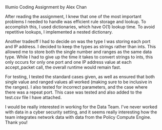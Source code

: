 Illumio Coding Assignment by Alex Chan

After reading the assignment, I knew that one of the most important problems I needed to handle was efficient rule storage and lookup. To accomplish this, I used dictionaries, which have O(1) lookup time. To avoid repetitive lookups, I implemented a nested dictionary.

Another tradeoff I had to decide on was the type I was storing each port and IP address. I decided to keep the types as strings rather than ints. This allowed me to store both the single number and ranges as the same data type. While I had to give up the time it takes to convert strings to ints, this only occurs for only one port and one IP address value at each accept_packet call, the overall runtime would remain fast.

For testing, I tested the standard cases given, as well as ensured that both single value and ranged values all worked (making sure to be inclusive in the ranges). I also tested for incorrect parameters, and the case where there was a repeat port. This case was tested and also added to the test.csv file I have attached.

I would be really interested in working for the Data Team. I've never worked with data in a cyber security setting, and it seems really interesting how the team integrates network data with data from the Policy Compute Engine. Thank you!
